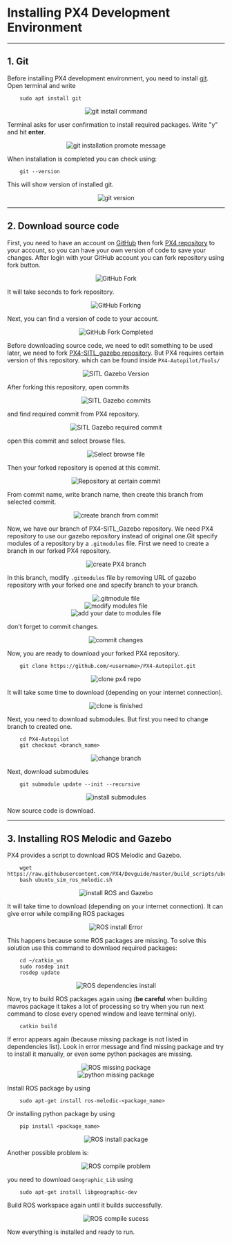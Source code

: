 # Installing PX4 Development Environment
---

## 1. Git
Before installing PX4 development environment, you need to install [git](https://git-scm.com/). Open terminal and write

        sudo apt install git

<div style="text-align:center"><img alt="git install command" src="../Images/PX4/Install/install_git_command.png"/></div>


Terminal asks for user confirmation to install required packages. Write "y" and hit **enter**.

<div style="text-align:center"><img alt="git installation promote message" src="../Images/PX4/Install/install_git_promot.png"/></div>

When installation is completed you can check using:

        git --version

This will show version of installed git.

<div style="text-align:center"><img alt="git version" src="../Images/PX4/Install/git_check_version.png"/></div>

***

## 2. Download source code

First, you need to have an account on [GitHub](https://github.com/) then fork [PX4 repository](https://github.com/PX4/PX4-Autopilot) to your account, so you can have your own version of code to save your changes. After login with your GitHub account you can fork repository using fork button.

<div style="text-align:center"><img alt="GitHub Fork" src="../Images/PX4/Install/github_fork_button.png"/></div>

It will take seconds to fork repository.

<div style="text-align:center"><img alt="GitHub Forking" src="../Images/PX4/Install/github_forking.png"/></div>

Next, you can find a version of code to your account.

<div style="text-align:center"><img alt="GitHub Fork Completed" src="../Images/PX4/Install/github_fork_finished.png"/></div>

Before downloading source code, we need to edit something to be used later, we need to fork [PX4-SITL_gazebo repository](https://github.com/PX4/PX4-SITL_gazebo). But PX4 requires certain version of this repository. which can be found inside `PX4-Autopilot/Tools/` 

<div style="text-align:center"><img alt="SITL Gazebo Version" src="../Images/PX4/Install/sitl_gazebo_submodule_version.png"/></div>

After forking this repository, open commits

<div style="text-align:center"><img alt="SITL Gazebo commits" src="../Images/PX4/Install/open_sitl_gazebo_commits.png"/></div>

and find required commit from PX4 repository.

<div style="text-align:center"><img alt="SITL Gazebo required commit" src="../Images/PX4/Install/find_required_px4_commit.png"/></div>

open this commit and select browse files.

<div style="text-align:center"><img alt="Select browse file" src="../Images/PX4/Install/select_browse_file.png"/></div>

Then your forked repository is opened at this commit.

<div style="text-align:center"><img alt="Repository at certain commit" src="../Images/PX4/Install/repo_at_certain_commit.png"/></div>

From commit name, write branch name, then create this branch from selected commit.

<div style="text-align:center"><img alt="create branch from commit" src="../Images/PX4/Install/create_branch_from_commit.png"/></div>

Now, we have our branch of PX4-SITL_Gazebo repository. We need PX4 repository to use our gazebo repository instead of original one.Git specify modules of a repository by a `.gitmodules` file. First we need to create a branch in our forked PX4 repository.

<div style="text-align:center"><img alt="create PX4 branch" src="../Images/PX4/Install/px4_create_branch.png"/></div>

In this branch, modify `.gitmodules` file by removing URL of gazebo repository with your forked one and specify branch to your branch.

<div style="text-align:center"><img alt=".gitmodule file" src="../Images/PX4/Install/gitmodules_file.png"/></div>

<div style="text-align:center"><img alt="modify modules file" src="../Images/PX4/Install/edit_submodules_file.png"/></div>

<div style="text-align:center"><img alt="add your date to modules file" src="../Images/PX4/Install/edit_submodules_with_your_data.png"/></div>

don't forget to commit changes.

<div style="text-align:center"><img alt="commit changes" src="../Images/PX4/Install/commit_submodule_changes.png"/></div>

Now, you are ready to download your forked PX4 repository.

        git clone https://github.com/<username>/PX4-Autopilot.git

<div style="text-align:center"><img alt="clone px4 repo" src="../Images/PX4/Install/git_clone_px4.png"/></div>

It will take some time to download (depending on your internet connection).

<div style="text-align:center"><img alt="clone is finished" src="../Images/PX4/Install/git_clone_finish.png"/></div>

Next, you need to download submodules. But first you need to change branch to created one.

        cd PX4-Autopilot
        git checkout <branch_name>

<div style="text-align:center"><img alt="change branch" src="../Images/PX4/Install/px4_change_branch.png"/></div>

Next, download submodules

        git submodule update --init --recursive

<div style="text-align:center"><img alt="install submodules" src="../Images/PX4/Install/download_submodules.png"/></div>

Now source code is download.

***

## 3. Installing ROS Melodic and Gazebo
PX4 provides a script to download ROS Melodic and Gazebo.

        wget https://raw.githubusercontent.com/PX4/Devguide/master/build_scripts/ubuntu_sim_ros_melodic.sh
        bash ubuntu_sim_ros_melodic.sh

<div style="text-align:center"><img alt="install ROS and Gazebo" src="../Images/PX4/Install/install_ros_gazebo.png"/></div>

It will take time to download (depending on your internet connection). It can give error while compiling ROS packages

<div style="text-align:center"><img alt="ROS install Error" src="../Images/PX4/Install/ROS_error_compile.png"/></div>

This happens because some ROS packages are missing. To solve this solution use this command to downlaod required packages:

        cd ~/catkin_ws
        sudo rosdep init
        rosdep update

<div style="text-align:center"><img alt="ROS dependencies install" src="../Images/PX4/Install/rosdep_init_install.png"/></div>

Now, try to build ROS packages again using (**be careful** when building mavros package it takes a lot of processing so try when you run next command to close every opened window and leave terminal only).

        catkin build

If error appears again (because missing package is not listed in dependencies list). Look in error message and find missing package and try to install it manually, or even some python packages are missing.

<div style="text-align:center"><img alt="ROS missing package" src="../Images/PX4/Install/ros_package_is_missing.png"/></div>

<div style="text-align:center"><img alt="python missing package" src="../Images/PX4/Install/ros_package_is_missing2.png"/></div>

Install ROS package by using

        sudo apt-get install ros-melodic-<package_name>

Or installing python package by using

        pip install <package_name>

<div style="text-align:center"><img alt="ROS install package" src="../Images/PX4/Install/ros_install_package_manually.png"/></div>

Another possible problem is:

<div style="text-align:center"><img alt="ROS compile problem" src="../Images/PX4/Install/missing_library.png"/></div>

you need to download `Geographic_Lib` using

        sudo apt-get install libgeographic-dev

Build ROS workspace again until it builds successfully.

<div style="text-align:center"><img alt="ROS compile sucess" src="../Images/PX4/Install/ros_build_success.png"/></div>

Now everything is installed and ready to run.